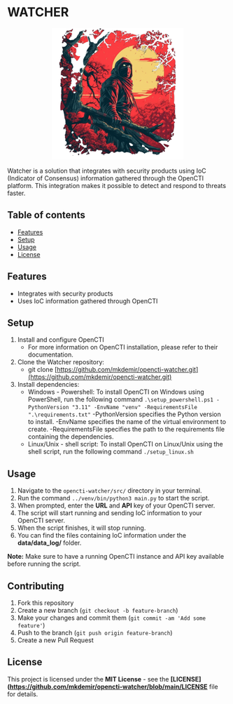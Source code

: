 # WATCHER

<p align="center">
  <img width="300" height="300" src="assets/ninja.png">
</p>

Watcher is a solution that integrates with security products using IoC (Indicator of Consensus) information gathered through the OpenCTI platform. This integration makes it possible to detect and respond to threats faster.

## Table of contents

* [Features](#features)
* [Setup](#setup)
* [Usage](#usage)
* [License](#license)

## Features

* Integrates with security products
* Uses IoC information gathered through OpenCTI

## Setup

1. Install and configure OpenCTI
    * For more information on OpenCTI installation, please refer to their documentation.
2. Clone the Watcher repository:
    * git clone [https://github.com/mkdemir/opencti-watcher.git](https://github.com/mkdemir/opencti-watcher.git)
3. Install dependencies:
    * Windows - Powershell: To install OpenCTI on Windows using PowerShell, run the following command
    `.\setup_powershell.ps1 -PythonVersion "3.11" -EnvName "venv" -RequirementsFile ".\requirements.txt"`
        -PythonVersion specifies the Python version to install.
        -EnvName specifies the name of the virtual environment to create.
        -RequirementsFile specifies the path to the requirements file containing the dependencies.
    * Linux/Unix - shell script: To install OpenCTI on Linux/Unix using the shell script, run the following command
    `./setup_linux.sh`

## Usage

1. Navigate to the `opencti-watcher/src/` directory in your terminal.
2. Run the command `../venv/bin/python3 main.py` to start the script.
3. When prompted, enter the **URL** and **API** key of your OpenCTI server.
4. The script will start running and sending IoC information to your OpenCTI server.
5. When the script finishes, it will stop running.
6. You can find the files containing IoC information under the **data/data_log/** folder.

**Note:** Make sure to have a running OpenCTI instance and API key available before running the script.

## Contributing

1. Fork this repository
2. Create a new branch (`git checkout -b feature-branch`)
3. Make your changes and commit them (`git commit -am 'Add some feature'`)
4. Push to the branch (`git push origin feature-branch`)
5. Create a new Pull Request

## License

This project is licensed under the **MIT License** - see the **[LICENSE](https://github.com/mkdemir/opencti-watcher/blob/main/LICENSE** file for details.
